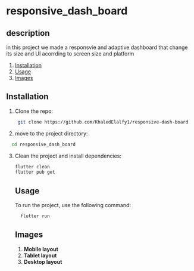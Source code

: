 # responsive_dash_board

## description
in this project we made a responsvie and adaptive dashboard that change its size and UI acorrding to screen size and platform

1. [Installation](#installation)
2. [Usage](#usage)
3. [Images](#images)

## Installation

1. Clone the repo:
   ``` sh
    git clone https://github.com/KhaledElalfy1/responsive-dash-board
   ```
2. move to the project directory:
  ``` sh
    cd responsive_dash_board
```

3. Clean the project and install dependencies:
   ``` sh
   flutter clean
   flutter pub get
   ```

   ## Usage
   To run the project, use the following command:
   ``` sh
     flutter run
   ```

   ## Images

   1. **Mobile layout**
   2. **Tablet layout**
   3. **Desktop layout**
      
